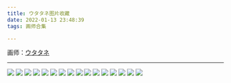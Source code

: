 ```yaml
---
title: ウタタネ图片收藏
date: 2022-01-13 23:48:39
tags: 画师合集

---
```


画师：[ウタタネ](https://www.pixiv.net/users/12713181)

---

![](https://pixiv.lolicon.cyou/img-original/img/2022/01/02/06/54/02/95231660_p0.jpg)
![](https://pixiv.lolicon.cyou/img-original/img/2021/11/27/10/56/01/94400460_p0.jpg)
![](https://pixiv.lolicon.cyou/img-original/img/2021/10/30/08/57/05/93772223_p0.jpg)
![](https://pixiv.lolicon.cyou/img-original/img/2021/09/13/08/21/52/92714719_p0.jpg )
![](https://pixiv.lolicon.cyou/img-original/img/2021/07/06/18/49/04/91055672_p0.jpg)
![](https://pixiv.lolicon.cyou/img-original/img/2021/05/29/09/33/55/90165542_p0.jpg)
![](https://pixiv.lolicon.cyou/img-original/img/2021/01/21/00/41/20/87189474_p0.jpg)
![](https://pixiv.lolicon.cyou/img-original/img/2021/01/11/21/48/16/86988521_p0.jpg)
![](https://pixiv.lolicon.cyou/img-original/img/2020/11/28/12/53/48/85953869_p0.jpg)
![](https://pixiv.lolicon.cyou/img-original/img/2020/11/01/11/02/40/85382936_p0.jpg)
![](https://pixiv.lolicon.cyou/img-original/img/2020/09/07/11/23/41/84214125_p0.jpg)
![](https://pixiv.lolicon.cyou/img-original/img/2020/05/30/19/54/14/81966784_p0.jpg)
![](https://pixiv.lolicon.cyou/img-original/img/2020/03/09/03/09/12/79994053_p0.jpg)
![](https://pixiv.lolicon.cyou/img-original/img/2020/02/16/15/02/18/79531555_p0.jpg)
![](https://pixiv.lolicon.cyou/img-original/img/2019/07/13/06/08/19/75691829_p0.jpg)
![](https://pixiv.lolicon.cyou/img-original/img/2019/05/18/17/26/16/74784059_p0.jpg)
